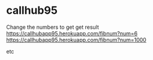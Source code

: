 # callhub95

Change the numbers to get get result
https://callhubapp95.herokuapp.com/fibnum?num=6
https://callhubapp95.herokuapp.com/fibnum?num=1000

etc
